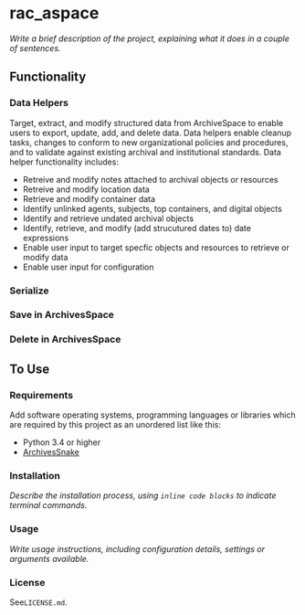 # rac_aspace

*Write a brief description of the project, explaining what it does in a couple of sentences.*

## Functionality

### Data Helpers

Target, extract, and modify structured data from ArchiveSpace to enable users to export, update, add, and delete data. Data helpers enable cleanup tasks, changes to conform to new organizational policies and procedures, and to validate against existing archival and institutional standards. Data helper functionality includes:

- Retreive and modify notes attached to archival objects or resources
- Retreive and modify location data
- Retrieve and modify container data
- Identify unlinked agents, subjects, top containers, and digital objects
- Identify and retrieve undated archival objects
- Identify, retrieve, and modify (add strucutured dates to) date expressions
- Enable user input to target specfic objects and resources to retrieve or modify data
- Enable user input for configuration

### Serialize


### Save in ArchivesSpace


### Delete in ArchivesSpace


## To Use

### Requirements

Add software operating systems, programming languages or libraries which are required by this project as an unordered list like this:

*   Python 3.4 or higher
*   [ArchivesSnake](https://github.com/archivesspace-labs/ArchivesSnake)

### Installation

*Describe the installation process, using `inline code blocks` to indicate terminal commands.*

### Usage

*Write usage instructions, including configuration details, settings or arguments available.*

### License

See`LICENSE.md`.